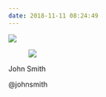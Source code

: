 ```yaml
---
date: 2018-11-11 08:24:49
---
```


<!-- #### 个人简介 -->

<!-- --- -->
<style type="text/css">
.article-licensing { display: none; }
</style>
<div class="card">
  <div class="card-image">
      <img src="https://bulma.io/images/placeholders/1280x960.png">
  </div>
  <div class="card-content">
    <div class="media">
      <div class="media-left">
        <figure class="image">
          <img src="https://bulma.io/images/placeholders/96x96.png">
        </figure>
      </div>
      <div class="media-content">
        <p class="title is-4">John Smith</p>
        <p class="subtitle is-6">@johnsmith</p>
      </div>
    </div>
  </div>
</div>